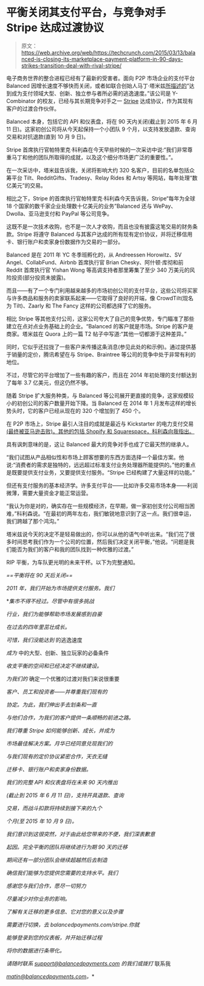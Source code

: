 # 平衡关闭其支付平台，与竞争对手 Stripe 达成过渡协议

> 原文：<https://web.archive.org/web/https://techcrunch.com/2015/03/13/balanced-is-closing-its-marketplace-payment-platform-in-90-days-strikes-transition-deal-with-rival-stripe/>

电子商务世界的整合进程已经有了最新的受害者。面向 P2P 市场企业的支付平台 Balanced 因增长速度不够快而关闭，或者如联合创始人马丁·塔米兹[所描述的](https://web.archive.org/web/20230316161011/http://blog.balancedpayments.com/shutting-down)“达到成为支付领域大型、创新、独立参与者所必需的逃逸速度。”该公司是 Y-Combinator 的校友，已经与其长期竞争对手之一 [Stripe](https://web.archive.org/web/20230316161011/http://www.stripe.com/) 达成协议，作为其现有客户的过渡合作伙伴。

Balanced 本身，包括它的 API 和仪表盘，将在 90 天内关闭(截止到 2015 年 6 月 11 日)。这家初创公司将从今天起保持一个小团队 9 个月，以支持发放退款、查询交易和对抗退款(直到 10 月 9 日)。

Stripe 首席执行官帕特里克·科利森在今天早些时候的一次采访中说:“我们非常尊重马丁和他的团队所取得的成就，以及这个细分市场更广泛的重要性。”。

在一次采访中，塔米兹告诉我，关闭将影响大约 320 名客户，目前的名单包括众筹平台 Tilt、RedditGifts、Tradesy、Relay Rides 和 Artsy 等网站，每年处理“数亿美元”的交易。

相比之下，Stripe 的首席执行官帕特里克·科利森今天告诉我，Stripe“每年为全球 18 个国家的数千家企业处理数十亿美元的业务”Balanced 还与 WePay、Dwolla、亚马逊支付和 PayPal 等公司竞争。

这既不是一次技术收购，也不是一次人才收购，而且也没有披露这笔交易的财务条款。Stripe 将遵守 Balanced 与其客户达成的所有现有定价协议，并将迁移信用卡、银行账户和卖家身份数据作为交易的一部分。

Balanced 是在 2011 年 YC 冬季班孵化的，从 Andreessen Horowitz、SV Angel、CollabFund、Airbnb 首席执行官 Brian Chesky、阿什顿·库彻和前 Reddit 首席执行官 Yishan Wong 等高调支持者那里筹集了至少 340 万美元的风险投资(部分投资未披露)。

而且——有了一个专门利用越来越多的市场初创公司的支付平台，这些公司将买家与许多商品和服务的卖家联系起来——它取得了良好的开端，像 CrowdTilt(现名为 Tilt)、Zaarly 和 The Fancy 这样的公司都选择了它的服务。

相比 Stripe 等其他支付公司，这家公司夸大了自己的竞争优势，专门瞄准了那些建立在点对点业务基础上的企业。“Balanced 的客户就是市场。Stripe 的客户是商家。塔米兹在 Quora 上的一篇 T2 帖子中写道:“其他一切都源于这种差异。”

同时，它似乎还拉拢了一些客户来传播这条消息(参见此处的和示例)。通过提供基于销量的定价，腾讯希望在与 Stripe、Braintree 等公司的竞争中处于非常有利的地位。

不过，尽管它的平台增加了一些有趣的客户，而且在 2014 年初处理的支付额达到了每年 3.7 亿美元，但这仍然不够。

随着 Stripe 扩大服务种类，与 Balanced 等公司展开更直接的竞争，这家规模较小的初创公司的客户数量开始下降。当 Balanced 在 2014 年 1 月发布这样的增长势头时，它的客户已经从现在的 320 个增加到了 450 个。

在 P2P 市场上，Stripe 最引人注目的成就是最近与 Kickstarter 的电力支付交易[(最终被亚马逊击败)。其他的包括 Shopify 和 Squarespace，科利森向我指出。](https://web.archive.org/web/20230316161011/https://techcrunch.com/2015/01/06/kickstarter-drops-amazon-payments-for-stripe/)

具有讽刺意味的是，这让 Balanced 最大的竞争对手也成了它最天然的继承人。

“我们试图从产品相似性和市场上顾客想要的东西方面选择一个最佳方案。他说:“消费者的需求是独特的，远远超过标准支付业务处理器所能提供的。”他的重点是既要提供支付业务，又要提供支付服务。“Stripe 已经构建了大量这样的功能。”

但还有支付服务的基本经济学。许多支付平台——比如许多交易市场本身——利润微薄，需要大量资金才能正常运营。

“我认为你是对的，确实存在一些规模经济，在早期，做一家初创支付公司相当困难，”科利森说。“在最初的两年左右，我们敏锐地意识到了这一点。我们很幸运，我们跨越了那个鸿沟。”

塔米兹说今天的决定不是轻易做出的，你可以从他的语气中听出来。“我们花了很多时间思考我们作为一个公司的位置，然后我们决定关闭平衡，”他说。“问题是我们能否为我们的客户和我的团队找到一种优雅的过渡。”

RIP 平衡，为车队更光明的未来干杯。以下为完整通知。

*==平衡将在 90 天后关闭==*

*2011 年，我们开始为市场提供支付服务。我们*

 **集市不得不经过。尽管中有很多挑战*

*行业，我们为能够帮助市场发展感到自豪*

*在过去的四年里茁壮成长。*

*可惜，我们没能达到* 的逃逸速度

*成为* 中的大型、创新、独立玩家的必备条件

*收支平衡的空间和已经决定不继续建设。*

*为我们的* 确定一个优雅的过渡对我们来说很重要

*客户、员工和投资者——并尊重我们现有的*

*协定。为此，我们伸出手去划条和一直*

*与他们合作，为我们的客户提供一条顺畅的前进之路。*

*我们尊重 Stripe 如何能够创新、成长，并成为*

*市场最佳解决方案。月华已经同意兑现我们的*

*与我们现有的定价协议紧密合作，天衣无缝*

*迁移卡、银行账户和卖家身份数据。*

*我们的完整 API 和仪表盘将在未来 90 天内推出*

*(截止到 2015 年 6 月 11 日)，支持开具退款、查询*

*交易，而战斗扣款将持续到接下来的九个*

*个月(至 2015 年 10 月 9 日)。*

*我们意识到这很突然，对于由此给您带来的不便，我们深表歉意*

*起因。完全平衡的团队将继续进行为期 90 天的迁移*

*期间还有一部分团队会继续超越然后去制造*

*确信我们能够为您提供您需要的支持水平。我们*

*感谢您与我们合作，愿尽一切努力*

*尽量减少对你业务的影响。*

*了解有关迁移的更多信息、它对您的意义以及步骤*

*需要进行切换，去 balancedpayments.com/stripe.你就*

*能够登录到您的仪表板，并开始迁移过程*

*将你的数据进行条带化。*

*请随时联系 support@balancedpayments.com 的我们或拨打* 联系我

*[matin@balancedpayments.com](https://web.archive.org/web/20230316161011/mailto:matin@balancedpayments.com)。**